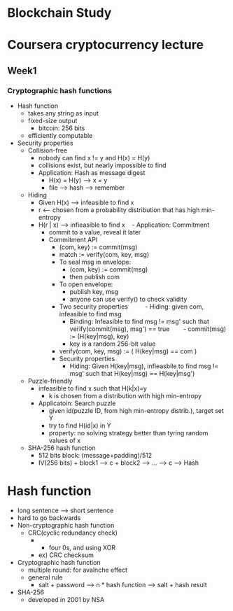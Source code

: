 # Blockchain Study

# Coursera cryptocurrency lecture
## Week1
### Cryptographic hash functions
- Hash function
  - takes any string as input
  - fixed-size output
    - bitcoin: 256 bits
  - efficiently computable
- Security properties
  - Collision-free
    - nobody can find x != y and H(x) = H(y)
    - collisions exist, but nearly impossible to find
    - Application: Hash as message digest
      - H(x) = H(y) --> x = y
      - file --> hash --> remember
  - Hiding
    - Given H(x) --> infeasible to find x
    - r <-- chosen from a probability distribution that has high min-entropy
    - H(r | x) --> infieasible to find x
    - Application: Commitment
      - commit to a value, reveal it later
      - Commitment API
        - (com, key) := commit(msg)
        - match := verify(com, key, msg)
        - To seal msg in envelope:
          - (com, key) := commit(msg)
          - then publish com
        - To open envelope:
          - publish key, msg
          - anyone can use verify() to check validity
        - Two security properties
          - Hiding: given com, infeasible to find msg
          - Binding: Infeasible to find msg != msg' such that verify(commit(msg), msg') == true
        - commit(msg) := (H(key|msg), key)
          - key is a random 256-bit value
        - verify(com, key, msg) := ( H(key|msg) == com )
        - Security properties
          - Hiding: Given H(key|msg), infieasbile to find msg != msg' such that H(key|msg) == H(key|msg')
  - Puzzle-friendly
    - infeasible to find x such that H(k|x)=y
      - k is chosen from a distribution with high min-entropy
    - Applicatoin: Search puzzle
      - given id(puzzle ID, from high min-entropy distrib.), target set Y
      - try to find H(id|x) in Y
      - property: no solving strategy better than tyring random values of x
  - SHA-256 hash function
    - 512 bits block: (message+padding)/512
    - IV(256 bits) + block1 --> c + block2 --> ... --> c --> Hash
          
# Hash function
- long sentence --> short sentence
- hard to go backwards
- Non-cryptographic hash function
  - CRC(cyclic redundancy check)
    - + four 0s, and using XOR
    - ex) CRC checksum
- Cryptographic hash function
  - multiple round: for avalnche effect
  - general rule
    - salt + password --> n * hash function --> salt + hash result
- SHA-256
  - developed in 2001 by NSA
